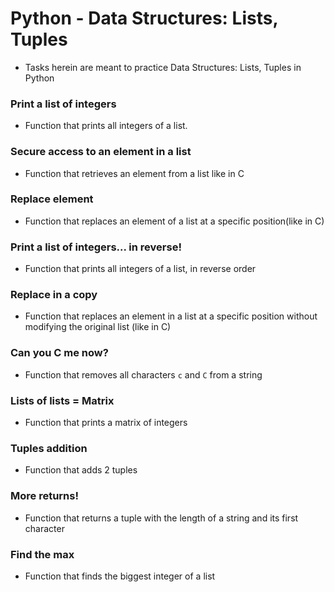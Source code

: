# Python - Data Structures: Lists, Tuples

* Tasks herein are meant to practice Data Structures: Lists, Tuples in Python

### Print a list of integers

* Function that prints all integers of a list.

### Secure access to an element in a list

* Function that retrieves an element from a list like in C

### Replace element

* Function that replaces an element of a list at a specific position(like in C)

### Print a list of integers... in reverse!

* Function that prints all integers of a list, in reverse order

### Replace in a copy

* Function that replaces an element in a list at a specific position without modifying the original list (like in C)

### Can you C me now?

* Function that removes all characters `c` and `C` from a string

### Lists of lists = Matrix

* Function that prints a matrix of integers

### Tuples addition

* Function that adds 2 tuples

### More returns!

* Function that returns a tuple with the length of a string and its first character

### Find the max

* Function that finds the biggest integer of a list
